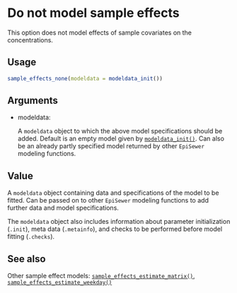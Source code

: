 # Do not model sample effects

This option does not model effects of sample covariates on the
concentrations.

## Usage

``` r
sample_effects_none(modeldata = modeldata_init())
```

## Arguments

- modeldata:

  A `modeldata` object to which the above model specifications should be
  added. Default is an empty model given by
  [`modeldata_init()`](https://adrian-lison.github.io/EpiSewer/reference/modeldata_init.md).
  Can also be an already partly specified model returned by other
  `EpiSewer` modeling functions.

## Value

A `modeldata` object containing data and specifications of the model to
be fitted. Can be passed on to other `EpiSewer` modeling functions to
add further data and model specifications.

The `modeldata` object also includes information about parameter
initialization (`.init`), meta data (`.metainfo`), and checks to be
performed before model fitting (`.checks`).

## See also

Other sample effect models:
[`sample_effects_estimate_matrix()`](https://adrian-lison.github.io/EpiSewer/reference/sample_effects_estimate_matrix.md),
[`sample_effects_estimate_weekday()`](https://adrian-lison.github.io/EpiSewer/reference/sample_effects_estimate_weekday.md)
